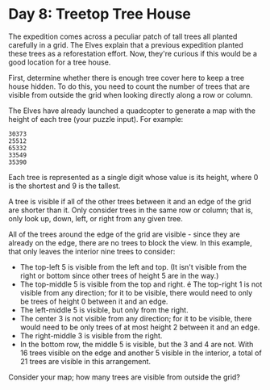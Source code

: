 # Day 8: Treetop Tree House
The expedition comes across a peculiar patch of tall trees all planted carefully in a grid. The Elves explain that a previous expedition planted these trees as a reforestation effort. Now, they're curious if this would be a good location for a tree house.

First, determine whether there is enough tree cover here to keep a tree house hidden. To do this, you need to count the number of trees that are visible from outside the grid when looking directly along a row or column.

The Elves have already launched a quadcopter to generate a map with the height of each tree (your puzzle input). For example:

```
30373
25512
65332
33549
35390
```
Each tree is represented as a single digit whose value is its height, where 0 is the shortest and 9 is the tallest.

A tree is visible if all of the other trees between it and an edge of the grid are shorter than it. Only consider trees in the same row or column; that is, only look up, down, left, or right from any given tree.

All of the trees around the edge of the grid are visible - since they are already on the edge, there are no trees to block the view. In this example, that only leaves the interior nine trees to consider:

* The top-left 5 is visible from the left and top. (It isn't visible from the right or bottom since other trees of height 5 are in the way.)
* The top-middle 5 is visible from the top and right.
é The top-right 1 is not visible from any direction; for it to be visible, there would need to only be trees of height 0 between it and an edge.
* The left-middle 5 is visible, but only from the right.
* The center 3 is not visible from any direction; for it to be visible, there would need to be only trees of at most height 2 between it and an edge.
* The right-middle 3 is visible from the right.
* In the bottom row, the middle 5 is visible, but the 3 and 4 are not.
With 16 trees visible on the edge and another 5 visible in the interior, a total of 21 trees are visible in this arrangement.

Consider your map; how many trees are visible from outside the grid?

